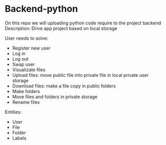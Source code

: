 # Backend-python
On this repo we will uploading python code require to the project backend
Description: Drive app project based on local storage

User needs to solve:
- Register new user
- Log in
- Log out
- Swap user
- Visualizate files
- Upload files: move public file into private file in local private user storage
- Download files: make a file copy in public folders
- Make folders
- Move files and folders in private storage
- Rename files

Entities:
- User
- File
- Folder
- Labels 
